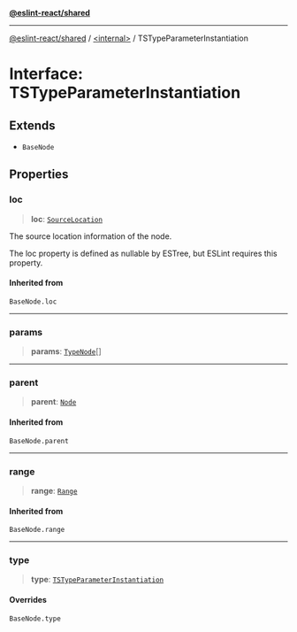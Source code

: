 [**@eslint-react/shared**](../../README.md)

***

[@eslint-react/shared](../../README.md) / [\<internal\>](../README.md) / TSTypeParameterInstantiation

# Interface: TSTypeParameterInstantiation

## Extends

- `BaseNode`

## Properties

### loc

> **loc**: [`SourceLocation`](SourceLocation.md)

The source location information of the node.

The loc property is defined as nullable by ESTree, but ESLint requires this property.

#### Inherited from

`BaseNode.loc`

***

### params

> **params**: [`TypeNode`](../type-aliases/TypeNode.md)[]

***

### parent

> **parent**: [`Node`](../type-aliases/Node.md)

#### Inherited from

`BaseNode.parent`

***

### range

> **range**: [`Range`](../type-aliases/Range.md)

#### Inherited from

`BaseNode.range`

***

### type

> **type**: [`TSTypeParameterInstantiation`](../README.md#tstypeparameterinstantiation)

#### Overrides

`BaseNode.type`
